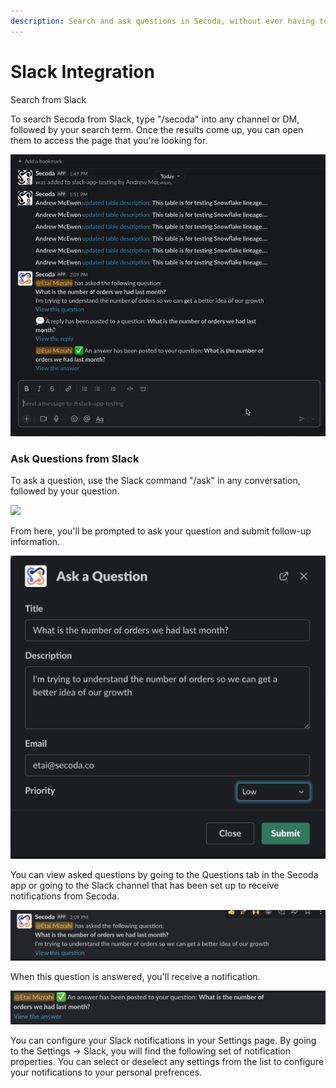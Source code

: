 ```yaml
---
description: Search and ask questions in Secoda, without ever having to leave Slack!
---
```


# Slack Integration

Search from Slack

To search Secoda from Slack, type "/secoda" into any channel or DM, followed by your search term. Once the results come up, you can open them to access the page that you're looking for.&#x20;

![](<../.gitbook/assets/askslack (1) (1).gif>)

### Ask Questions from Slack

To ask a question, use the Slack command "/ask" in any conversation, followed by your question.&#x20;

![](<../.gitbook/assets/Screen Shot 2022-04-09 at 2.08.29 PM (1) (1) (1) (1) (1).png>)

From here, you'll be prompted to ask your question and submit follow-up information.

![](<../.gitbook/assets/Screen Shot 2022-04-09 at 2.09.20 PM (1).png>)

You can view asked questions by going to the Questions tab in the Secoda app or going to the Slack channel that has been set up to receive notifications from Secoda.&#x20;

![](<../.gitbook/assets/Screen Shot 2022-04-09 at 2.09.34 PM.png>)

When this question is answered, you'll receive a notification.&#x20;

![](<../.gitbook/assets/Screen Shot 2022-04-09 at 2.10.05 PM.png>)

You can configure your Slack notifications in your Settings page. By going to the Settings -> Slack, you will find the following set of notification properties. You can select or deselect any settings from the list to configure your notifications to your personal prefrences.&#x20;

<figure><img src="../.gitbook/assets/Screen Shot 2022-12-28 at 5.20.07 PM.png" alt=""><figcaption></figcaption></figure>
